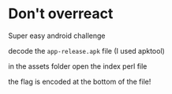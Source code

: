 # Don't overreact

Super easy android challenge

decode the `app-release.apk` file (I used apktool)

in the assets folder open the index perl file

the flag is encoded at the bottom of the file!


